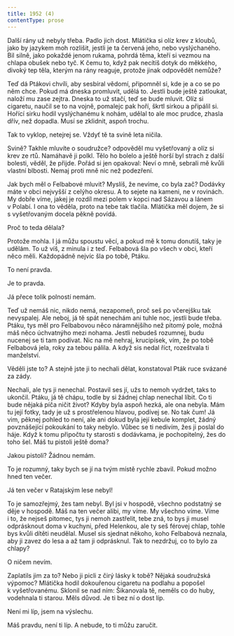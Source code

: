 ```yaml
---
title: 1952 (4)
contentType: prose
---
```


  

Další rány už nebyly třeba. Padlo jich dost. Mlátička si olíz krev z kloubů, jako by jazykem moh rozlišit, jestli je ta červená jeho, nebo vyslýchaného. Bil silně, jako pokaždé jenom rukama, pohrdá těma, kteří si vezmou na chlapa obušek nebo tyč. K čemu to, když pak necítíš dotyk do měkkého, divoký tep těla, kterým na rány reaguje, protože jinak odpovědět nemůže?

Teď dá Ptákovi chvíli, aby sesbíral vědomí, připomněl si, kde je a co se po něm chce. Pokud má dneska promluvit, udělá to. Jestli bude ještě zatloukat, naloží mu zase zejtra. Dneska to už stačí, teď se bude mluvit. Olíz si cigaretu, naučil se to na vojně, pomalejc pak hoří, škrtl sirkou a připálil si. Hořící sirku hodil vyslýchanému k nohám, udělal to ale moc prudce, zhasla dřív, než dopadla. Musí se zklidnit, aspoň trochu.

Tak to vyklop, netejrej se. Vždyť tě ta svině leta ničila.

Svině? Takhle mluvíte o soudružce? odpověděl mu vyšetřovaný a olíz si krev ze rtů. Namáhavě ji polkl. Tělo ho bolelo a ještě horší byl strach z další bolesti, věděl, že přijde. Pořád si jen opakoval: Neví o mně, sebrali mě kvůli vlastní blbosti. Nemaj proti mně nic než podezření.

Jak bych měl o Felbabové mluvit? Myslíš, že nevíme, co byla zač? Dodávky máte v obci nejvyšší z celýho okresu. A to sejete na kameni, ne v rovinách. My dobře víme, jakej je rozdíl mezi polem v kopci nad Sázavou a lánem v Polabí. I ona to věděla, proto na tebe tak tlačila. Mlátička měl dojem, že si s vyšetřovaným docela pěkně povídá.

Proč to teda dělala?

Protože mohla. I já můžu spoustu věcí, a pokud mě k tomu donutíš, taky je udělám. To už víš, z minula i z teď. Felbabová šla po všech v obci, kteří něco měli. Každopádně nejvíc šla po tobě, Ptáku.

To není pravda.

Je to pravda.

Já přece tolik polností nemám.

Teď už nemáš nic, nikdo nemá, nezapomeň, proč seš po včerej­šku tak nevyspalej. Ale neboj, já tě spát nenechám ani tuhle noc, jestli bude třeba. Ptáku, tys měl pro Felbabovou něco náramnějšího než pitomý pole, možná máš něco úchvatnýho mezi nohama. Jestli nebudeš rozumnej, budu nucenej se ti tam podívat. Nic na mě nehraj, krucipísek, vím, že po tobě Felbabová jela, roky za tebou pálila. A když sis nedal říct, rozeštvala ti manželství.

Věděli jste to? A stejně jste ji to nechali dělat, konstatoval Pták ruce svázané za zády.

Nechali, ale tys ji nenechal. Postavil ses jí, užs to nemoh vydržet, taks to ukončil. Ptáku, já tě chápu, todle by si žádnej chlap nenechal líbit. Co ti bude nějaká píča ničit život? Kdyby byla aspoň hezká, ale ona nebyla. Mám tu její fotky, tady je už s prostřelenou hlavou, podívej se. No tak čum! Já vim, pěknej pohled to není, ale ani dokud byla její kebule komplet, žádný povznášející pokoukání to taky nebylo. Vůbec se ti nedivím, žes ji poslal do háje. Když k tomu připočtu ty starosti s dodávkama, je pochopitelný, žes do toho šel. Máš tu pistoli ještě doma?

Jakou pistoli? Žádnou nemám.

To je rozumný, taky bych se jí na tvým místě rychle zbavil. Pokud možno hned ten večer.

Já ten večer v Ratajským lese nebyl!

To je samozřejmý, žes tam nebyl. Byl jsi v hospodě, všechno podstatný se děje v hospodě. Máš na ten večer alibi, my víme. My všechno víme. Víme i to, že nejseš pitomec, tys ji nemoh zastřelit, tebe zná, to bys ji musel odprásknout doma v kuchyni, před Helenkou, ale ty seš férovej chlap, tohle bys kvůli dítěti neudělal. Musel sis sjednat někoho, koho Felbabová neznala, aby ji zavez do lesa a až tam ji odprásknul. Tak to nezdržuj, co to bylo za chlapy?

O ničem nevím.

Zaplatils jim za to? Nebo ji picli z čirý lásky k tobě? Nějaká soudružská výpomoc? Mlátička hodil dokouřenou cigaretu na podlahu a popošel k vyšetřovanému. Sklonil se nad ním: Šikanovala tě, neměls co do huby, vodehnala ti starou. Měls důvod. Je ti bez ní o dost líp.

Není mi líp, jsem na výslechu.

Máš pravdu, není ti líp. A nebude, to ti můžu zaručit.
